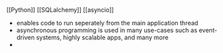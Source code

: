 [[Python]] [[SQLalchemy]] [[asyncio]]

- enables code to run seperately from the main application thread
- asynchronous programming is used in many use-cases such as event-driven systems, highly scalable apps, and many more
- 